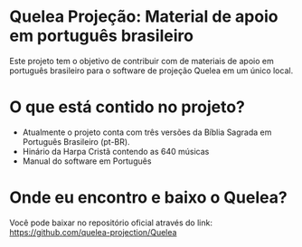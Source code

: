 # Quelea Projeção: Material de apoio em português brasileiro
Este projeto tem o objetivo de contribuir com de materiais de apoio em português brasileiro para o software de projeção Quelea em um único local.

# O que está contido no projeto?
- Atualmente o projeto conta com três versões da Bíblia Sagrada em Português Brasileiro (pt-BR).
- Hinário da Harpa Cristã contendo as 640 músicas
- Manual do software em Português

# Onde eu encontro e baixo o Quelea?
Você pode baixar no repositório oficial através do link:
https://github.com/quelea-projection/Quelea

